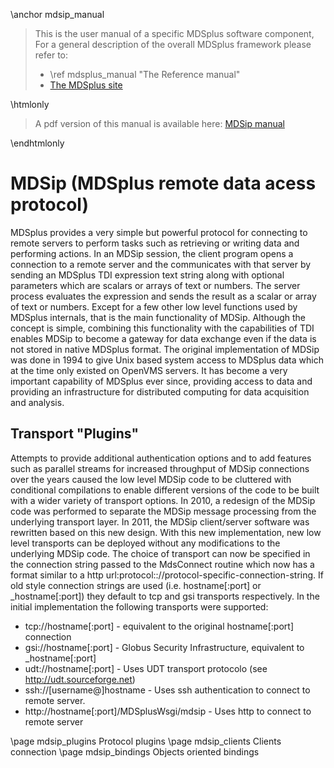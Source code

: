 \anchor mdsip_manual

>
> This is the user manual of a specific MDSplus software component, For a
> general description of the overall MDSplus framework please refer to:
>
>  * \ref mdsplus_manual "The Reference manual"
>  * [The MDSplus site](http://www.mdsplus.org/index.php)
>

\htmlonly 
<blockquote class="doxtable">
<p>A pdf version of this manual is available here: <a href="../mdsip.pdf">MDSip manual</a></p>
</blockquote> 
\endhtmlonly


MDSip (MDSplus remote data acess protocol)
==========================================

MDSplus provides a very simple but powerful protocol for connecting to remote
servers to perform tasks such as retrieving or writing data and performing actions.
In an MDSip session, the client program opens a connection to a remote server and
the communicates with that server by sending an MDSplus TDI expression text string
along with optional parameters which are scalars or arrays of text or numbers.
The server process evaluates the expression and sends the result as a scalar or
array of text or numbers. Except for a few other low level functions used by
MDSplus internals, that is the main functionality of MDSip. Although the concept
is simple, combining this functionality with the capabilities of TDI enables MDSip
to become a gateway for data exchange even if the data is not stored in native
MDSplus format. The original implementation of MDSip was done in 1994 to give
Unix based system access to MDSplus data which at the time only existed on
OpenVMS servers. It has become a very important capability of MDSplus ever since,
providing access to data and providing an infrastructure for distributed computing
for data acquisition and analysis.



Transport "Plugins"
-------------------

Attempts to provide additional authentication options and to add features such as
parallel streams for increased throughput of MDSip connections over the years caused
the low level MDSip code to be cluttered with conditional compilations to enable
different versions of the code to be built with a wider variety of transport options.
In 2010, a redesign of the MDSip code was performed to separate the MDSip message
processing from the underlying transport layer. In 2011, the MDSip client/server
software was rewritten based on this new design. With this new implementation, new
low level transports can be deployed without any modifications to the underlying
MDSip code. The choice of transport can now be specified in the connection string
passed to the MdsConnect routine which now has a format similar to a http
url:protocol:://protocol-specific-connection-string.
If old style connection strings are used (i.e. hostname[:port] or _hostname[:port])
they default to tcp and gsi transports respectively. In the initial implementation
the following transports were supported:

  * tcp://hostname[:port] - equivalent to the original hostname[:port] connection
  * gsi://hostname[:port] - Globus Security Infrastructure, equivalent to _hostname[:port]
  * udt://hostname[:port] - Uses UDT transport protocolo (see http://udt.sourceforge.net)
  * ssh://[username@]hostname - Uses ssh authentication to connect to remote server.
  * http://hostname[:port]/MDSplusWsgi/mdsip - Uses http to connect to remote server






\page mdsip_plugins  Protocol plugins
\page mdsip_clients  Clients connection
\page mdsip_bindings Objects oriented bindings

